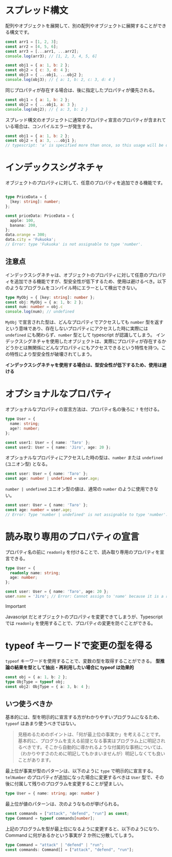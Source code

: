 # スプレッド構文

配列やオブジェクトを展開して、別の配列やオブジェクトに展開することができる構文です。

```js
const arr1 = [1, 2, 3];
const arr2 = [4, 5, 6];
const arr3 = [...arr1, ...arr2];
console.log(arr3); // [1, 2, 3, 4, 5, 6]

const obj1 = { a: 1, b: 2 };
const obj2 = { c: 3, d: 4 };
const obj3 = { ...obj1, ...obj2 };
console.log(obj3); // { a: 1, b: 2, c: 3, d: 4 }
```

同じプロパティが存在する場合は、後に指定したプロパティが優先される。

```javascript
const obj1 = { a: 1, b: 2 };
const obj2 = { ...obj1, a: 3 };
console.log(obj2); // { a: 3, b: 2 }
```

スプレッド構文のオブジェクトに通常のプロパティ宣言のプロパティが含まれている場合は、コンパイルエラーが発生する。

```javascript
const obj1 = { a: 1, b: 2 };
const obj2 = { a: 3, ...obj1 };
// typescript: 'a' is specified more than once, so this usage will be overwritten,
```

# インデックスシグネチャ

オブジェクトのプロパティに対して、任意のプロパティを追加できる機能です。

```typescript

type PriceData = {
  [key: string]: number;
};

const priceData: PriceData = {
  apple: 100,
  banana: 200,
};
data.orange = 300;
data.city = 'Fukuoka';
// Error: type 'Fukuoka' is not assignable to type 'number'.
```
## 注意点

インデックスシグネチャは、オブジェクトのプロパティに対して任意のプロパティを追加できる機能ですが、型安全性が低下するため、使用は避けるべき。以下のようなプログラムをコンパイル時にエラーとして検出できない。

```typescript
type MyObj = { [key: string]: number };
const obj: MyObj = { a: 1, b: 2 };
const num: number = obj.c
console.log(num); // undefined
```

`MyObj` で宣言された型は、どんなプロパティでアクセスしても `number` 型を返すという意味であり、存在しないプロパティにアクセスした時に実際には `undefined` にも関わらず、`number` 型として typescript が認識してしまう。
インデックスシグネチャを使用したオブジェクトは、実際にプロパティが存在するかどうかとは無関係にどんなプロパティにもアクセスできるという特性を持つ。この特性により型安全性が破壊されてしまう。

**インデックスシグネチャを使用する場合は、型安全性が低下するため、使用は避ける**

# オプショナルなプロパティ

オプショナルなプロパティの宣言方法は、プロパティ名の後ろに `?` を付ける。

```typescript
type User = {
  name: string;
  age?: number;
};

const user1: User = { name: 'Taro' };
const user2: User = { name: 'Jiro', age: 20 };
```

オプショナルなプロパティにアクセスした時の型は、`number` または `undefined` (ユニオン型) となる。

```typescript
const user: User = { name: 'Taro' };
const age: number | undefined = user.age;
```

`number | undefined` ユニオン型の値は、通常の `number` のように使用できない。

```typescript
const user: User = { name: 'Taro' };
const age: number = user.age;
// Error: Type 'number | undefined' is not assignable to type 'number'.
```

# 読み取り専用のプロパティの宣言

プロパティ名の前に `readonly` を付けることで、読み取り専用のプロパティを宣言できる。

```typescript
type User = {
  readonly name: string;
  age: number;
};

const user: User = { name: 'Taro', age: 20 };
user.name = 'Jiro'; // Error: Cannot assign to 'name' because it is a read-only property.
```

> [!IMPORTANT]
Javascript だとオブジェクトのプロパティを変更できてしまうが、Typescript では `readonly` を使用することで、プロパティの変更を防ぐことができる。

# typeof キーワードで変更の型を得る

`typeof` キーワードを使用することで、変数の型を取得することができる。
**型推論の結果を型として抽出・再利用したい場合に typeof は効果的**

```typescript
const obj = { a: 1, b: 2 };
type ObjType = typeof obj;
const obj2: ObjType = { a: 3, b: 4 };
```

## いつ使うべきか
基本的には、型を明示的に宣言する方がわかりやすいプログラムになるため、`typeof` はあまり使うべきではない。

> 見極めるためのポイントは、「何が最上位の事実か」を考えることです。基本的に、プログラムを支える前提となる事実はプログラム上に明記されるべきです。そこから自動的に導かれるような付属的な事柄については、（わかりやすさのために明記してもかまいませんが）明記しなくても良いことがあります。

最上位が事実が型のパターンは、以下のように `type` で明示的に宣言する。
`telNumber` のプロパティが追加になった場合に変更するべきは `User` 型で、その後に付属して残りのプログラムを変更することが望ましい。

```typescript
type User = { name: string; age: number }
```

最上位が値のパターンは、次のようなものが挙げられる。

```typescript
const commands = ["attack", "defend", "run"] as const;
type Command = typeof commands[number];
```

上記のプログラムを型が最上位になるように変更すると、以下のようになり、Command に何があるかという事実が 2 か所に分散してしまう。

```typescript
type Command = "attack" | "defend" | "run";
const commands: Command[] = ["attack", "defend", "run"];
```

